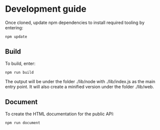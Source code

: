 # Development guide
Once cloned, update npm dependencies to install required tooling by entering:
```shell
npm update
```
## Build
To build, enter:
```shell
npm run build
```
The output will be under the folder ./lib/node with ./lib/index.js as the main entry point. It will also create a minified version under the folder ./lib/web.
## Document
To create the HTML documentation for the public API:
```shell
npm run document
```
